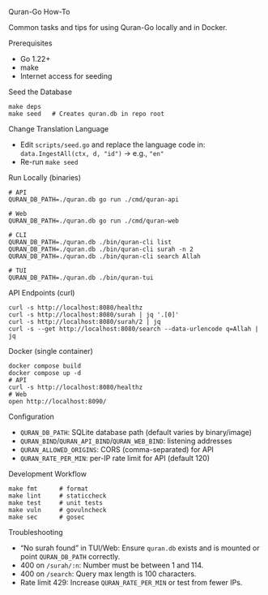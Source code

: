 Quran-Go How-To

Common tasks and tips for using Quran-Go locally and in Docker.

Prerequisites
- Go 1.22+
- make
- Internet access for seeding

Seed the Database
```
make deps
make seed   # Creates quran.db in repo root
```
Change Translation Language
- Edit `scripts/seed.go` and replace the language code in:
  `data.IngestAll(ctx, d, "id")` → e.g., `"en"`
- Re-run `make seed`

Run Locally (binaries)
```
# API
QURAN_DB_PATH=./quran.db go run ./cmd/quran-api

# Web
QURAN_DB_PATH=./quran.db go run ./cmd/quran-web

# CLI
QURAN_DB_PATH=./quran.db ./bin/quran-cli list
QURAN_DB_PATH=./quran.db ./bin/quran-cli surah -n 2
QURAN_DB_PATH=./quran.db ./bin/quran-cli search Allah

# TUI
QURAN_DB_PATH=./quran.db ./bin/quran-tui
```

API Endpoints (curl)
```
curl -s http://localhost:8080/healthz
curl -s http://localhost:8080/surah | jq '.[0]'
curl -s http://localhost:8080/surah/2 | jq
curl -s --get http://localhost:8080/search --data-urlencode q=Allah | jq
```

Docker (single container)
```
docker compose build
docker compose up -d
# API
curl -s http://localhost:8080/healthz
# Web
open http://localhost:8090/
```

Configuration
- `QURAN_DB_PATH`: SQLite database path (default varies by binary/image)
- `QURAN_BIND`/`QURAN_API_BIND`/`QURAN_WEB_BIND`: listening addresses
- `QURAN_ALLOWED_ORIGINS`: CORS (comma-separated) for API
- `QURAN_RATE_PER_MIN`: per-IP rate limit for API (default 120)

Development Workflow
```
make fmt      # format
make lint     # staticcheck
make test     # unit tests
make vuln     # govulncheck
make sec      # gosec
```

Troubleshooting
- “No surah found” in TUI/Web: Ensure `quran.db` exists and is mounted or point `QURAN_DB_PATH` correctly.
- 400 on `/surah/:n`: Number must be between 1 and 114.
- 400 on `/search`: Query max length is 100 characters.
- Rate limit 429: Increase `QURAN_RATE_PER_MIN` or test from fewer IPs.
